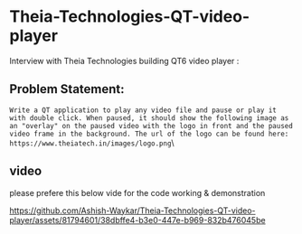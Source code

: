 # Theia-Technologies-QT-video-player
Interview with Theia Technologies building QT6 video player : 
## Problem Statement:
`Write a QT application to play any video file and pause or play it with double click.
When paused, it should show the following image as an "overlay" on the paused video with the logo in front and the paused video frame in the background.
The url of the logo can be found here: https://www.theiatech.in/images/logo.png`\

## video
please prefere this below vide for the code working & demonstration

https://github.com/Ashish-Waykar/Theia-Technologies-QT-video-player/assets/81794601/38dbffe4-b3e0-447e-b969-832b476045be



